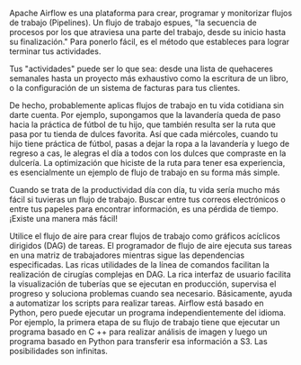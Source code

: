 

Apache Airflow es una plataforma para crear, programar y monitorizar flujos de trabajo (Pipelines). Un flujo de trabajo espues, "la secuencia de procesos por los que atraviesa una parte del trabajo, desde su inicio hasta su finalización." Para ponerlo fácil, es el método que estableces para lograr terminar tus actividades.

Tus "actividades" puede ser lo que sea: desde una lista de quehaceres semanales hasta un proyecto más exhaustivo como la escritura de un libro, o la configuración de un sistema de facturas para tus clientes.

De hecho, probablemente aplicas flujos de trabajo en tu vida cotidiana sin darte cuenta. Por ejemplo, supongamos que la lavandería queda de paso hacia la práctica de fútbol de tu hijo, que también resulta ser la ruta que pasa por tu tienda de dulces favorita. Así que cada miércoles, cuando tu hijo tiene práctica de fútbol, pasas a dejar la ropa a la lavandería y luego de regreso a cas, le alegras el día a todos con los dulces que compraste en la dulcería. La optimización que hiciste de la ruta para tener esa experiencia, es esencialmente un ejemplo de flujo de trabajo en su forma más simple.

Cuando se trata de la productividad día con día, tu vida sería mucho más fácil si tuvieras un flujo de trabajo. Buscar entre tus correos electrónicos o entre tus papeles para encontrar información, es una pérdida de tiempo. ¡Existe una manera más fácil!


Utilice el flujo de aire para crear flujos de trabajo como gráficos acíclicos dirigidos (DAG) de tareas. El programador de flujo de aire ejecuta sus tareas en una matriz de trabajadores mientras sigue las dependencias especificadas. Las ricas utilidades de la línea de comandos facilitan la realización de cirugías complejas en DAG. La rica interfaz de usuario facilita la visualización de tuberías que se ejecutan en producción, supervisa el progreso y soluciona problemas cuando sea necesario.
Básicamente, ayuda a automatizar los scripts para realizar tareas. Airflow está basado en Python, pero puede ejecutar un programa independientemente del idioma. Por ejemplo, la primera etapa de su flujo de trabajo tiene que ejecutar un programa basado en C ++ para realizar análisis de imagen y luego un programa basado en Python para transferir esa información a S3. Las posibilidades son infinitas.
